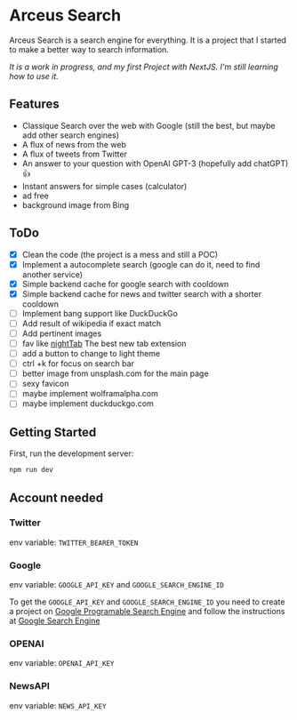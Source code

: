 # Arceus Search

Arceus Search is a search engine for everything. It is a project that I started to make a better way to search information. 

_It is a work in progress, and my first Project with NextJS. I'm still learning how to use it._

## Features

- Classique Search over the web with Google (still the best, but maybe add other search engines)
- A flux of news from the web
- A flux of tweets from Twitter
- An answer to your question with OpenAI GPT-3 (hopefully add chatGPT) :+1:
- Instant answers for simple cases (calculator)
- ad free
- background image from Bing

## ToDo

- [x] Clean the code (the project is a mess and still a POC)
- [x] Implement a autocomplete search (google can do it, need to find another service)
- [x] Simple backend cache for google search with cooldown
- [x] Simple backend cache for news and twitter search with a shorter cooldown
- [ ] Implement bang support like DuckDuckGo
- [ ] Add result of wikipedia if exact match
- [ ] Add pertinent images
- [ ] fav like [nightTab](https://github.com/zombieFox/nightTab) The best new tab extension
- [ ] add a button to change to light theme
- [ ] ctrl +k for focus on search bar
- [ ] better image from unsplash.com for the main page
- [ ] sexy favicon
- [ ] maybe implement wolframalpha.com
- [ ] maybe implement duckduckgo.com

## Getting Started

First, run the development server:

```bash
npm run dev
```

## Account needed

### Twitter

env variable: `TWITTER_BEARER_TOKEN`

### Google

env variable: `GOOGLE_API_KEY` and `GOOGLE_SEARCH_ENGINE_ID`

To get the `GOOGLE_API_KEY` and `GOOGLE_SEARCH_ENGINE_ID` 
you need to create a project on [Google Programable Search Engine](https://programmablesearchengine.google.com/about/) 
and follow the instructions at [Google Search Engine](https://developers.google.com/custom-search/docs/overview)

### OPENAI

env variable: `OPENAI_API_KEY`

### NewsAPI

env variable: `NEWS_API_KEY`
